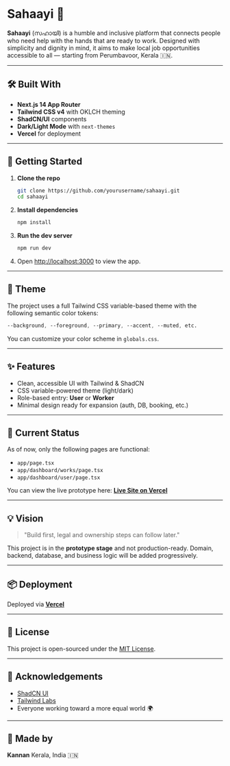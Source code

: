 # Sahaayi 🌿

**Sahaayi** (സഹായി) is a humble and inclusive platform that connects people who need help with the hands that are ready to work. Designed with simplicity and dignity in mind, it aims to make local job opportunities accessible to all — starting from Perumbavoor, Kerala 🇮🇳.

---

## 🛠 Built With

* **Next.js 14 App Router**
* **Tailwind CSS v4** with OKLCH theming
* **ShadCN/UI** components
* **Dark/Light Mode** with `next-themes`
* **Vercel** for deployment

---

## 🚀 Getting Started

1. **Clone the repo**

   ```bash
   git clone https://github.com/yourusername/sahaayi.git
   cd sahaayi
   ```

2. **Install dependencies**

   ```bash
   npm install
   ```

3. **Run the dev server**

   ```bash
   npm run dev
   ```

4. Open [http://localhost:3000](http://localhost:3000) to view the app.

---

## 🎨 Theme

The project uses a full Tailwind CSS variable-based theme with the following semantic color tokens:

```css
--background, --foreground, --primary, --accent, --muted, etc.
```

You can customize your color scheme in `globals.css`.

---

## ✨ Features

* Clean, accessible UI with Tailwind & ShadCN
* CSS variable-powered theme (light/dark)
* Role-based entry: **User** or **Worker**
* Minimal design ready for expansion (auth, DB, booking, etc.)

---

## 📄 Current Status

As of now, only the following pages are functional:

* `app/page.tsx`
* `app/dashboard/works/page.tsx`
* `app/dashboard/user/page.tsx`

You can view the live prototype here: **[Live Site on Vercel](https://sahaayi-mocha.vercel.app/)**

---

## 💡 Vision

> "Build first, legal and ownership steps can follow later."

This project is in the **prototype stage** and not production-ready. Domain, backend, database, and business logic will be added progressively.

---

## 📦 Deployment

Deployed via **[Vercel](https://vercel.com)**

---

## 📄 License

This project is open-sourced under the [MIT License](LICENSE).

---

## 🤝 Acknowledgements

* [ShadCN UI](https://ui.shadcn.com)
* [Tailwind Labs](https://tailwindcss.com)
* Everyone working toward a more equal world 🌍

---

## 👤 Made by

**Kannan**
Kerala, India 🇮🇳
